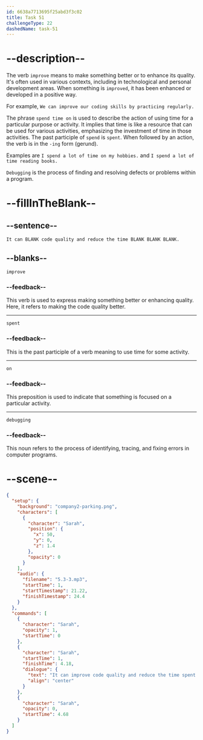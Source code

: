 ```yaml
---
id: 6638a7713695f25abd3f3c02
title: Task 51
challengeType: 22
dashedName: task-51
---
```


<!-- (Audio) Sarah: It can improve code quality and reduce the time spent on debugging. -->

# --description--

The verb `improve` means to make something better or to enhance its quality. It's often used in various contexts, including in technological and personal development areas. When something is `improved`, it has been enhanced or developed in a positive way.

For example, `We can improve our coding skills by practicing regularly.`

The phrase `spend time on` is used to describe the action of using time for a particular purpose or activity. It implies that time is like a resource that can be used for various activities, emphasizing the investment of time in those activities. The past participle of `spend` is `spent`. When followed by an action, the verb is in the `-ing` form (gerund).

Examples are `I spend a lot of time on my hobbies.` and `I spend a lot of time reading books.`

`Debugging` is the process of finding and resolving defects or problems within a program.

# --fillInTheBlank--

## --sentence--

`It can BLANK code quality and reduce the time BLANK BLANK BLANK.`

## --blanks--

`improve`

### --feedback--

This verb is used to express making something better or enhancing quality. Here, it refers to making the code quality better.

---

`spent`

### --feedback--

This is the past participle of a verb meaning to use time for some activity.

---

`on`

### --feedback--

This preposition is used to indicate that something is focused on a particular activity.

---

`debugging`

### --feedback--

This noun refers to the process of identifying, tracing, and fixing errors in computer programs.

# --scene--

```json
{
  "setup": {
    "background": "company2-parking.png",
    "characters": [
      {
        "character": "Sarah",
        "position": {
          "x": 50,
          "y": 0,
          "z": 1.4
        },
        "opacity": 0
      }
    ],
    "audio": {
      "filename": "5.3-3.mp3",
      "startTime": 1,
      "startTimestamp": 21.22,
      "finishTimestamp": 24.4
    }
  },
  "commands": [
    {
      "character": "Sarah",
      "opacity": 1,
      "startTime": 0
    },
    {
      "character": "Sarah",
      "startTime": 1,
      "finishTime": 4.18,
      "dialogue": {
        "text": "It can improve code quality and reduce the time spent on debugging.",
        "align": "center"
      }
    },
    {
      "character": "Sarah",
      "opacity": 0,
      "startTime": 4.68
    }
  ]
}
```
